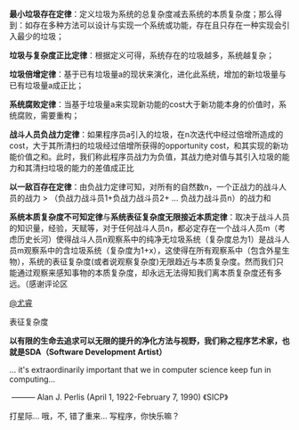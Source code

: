 **最小垃圾存在定律**：定义垃圾为系统的总复杂度减去系统的本质复杂度；那么得到：如存在多种方法可以设计与实现一个系统或功能，存在且只存在一种实现会引入最少的垃圾；

**垃圾与复杂度正比定律**：根据定义可得，系统存在的垃圾越多，系统越复杂；

**垃圾倍增定律**：基于已有垃圾量a的现状来演化，进化此系统，增加的新垃圾量与已有垃圾量a成正比；

**系统腐败定律**：当基于垃圾量a来实现新功能的cost大于新功能本身的价值时，系统腐败，需要重构；

**战斗人员负战力定律**：如果程序员a引入的垃圾，在n次迭代中经过倍增所造成的cost，大于其所清扫的垃圾经过倍增所获得的opportunity cost，和其实现的新功能价值之和。此时，我们称此程序员战力为负值，其战力绝对值与其引入垃圾的能力和其清扫垃圾的能力的差值成正比

**以一敌百存在定律**：由负战力定律可知，对所有的自然数n，一个正战力的战斗人员的战力 > （负战力战斗员1+负战力战斗员2+ … 负战力战斗员n）的战力和

**系统本质复杂度不可知定律**与**系统表征复杂度无限接近本质定律**：取决于战斗人员的知识量，经验，天赋等，对于任何战斗人员n，都必定存在一个战斗人员m（考虑历史长河）使得战斗人员n观察系中的纯净无垃圾系统（复杂度总为1）是战斗人员m观察系中的含垃圾系统（复杂度为1+x），这使得在所有观察系中（包含外星生物），系统的表征复杂度(或者说观察复杂度)无限趋近与本质复杂度。然而我们只能通过观察来感知事物的本质复杂度，却永远无法得知我们离本质复杂度还有多远。（感谢评论区 

[@尤睿]()

表征复杂度

**以有限的生命去追求可以无限的提升的净化方法与视野，我们称之程序艺术家，也就是SDA（Software Development Artist）**

… it's extraordinarily important that we in computer science keep fun in computing…

​             ——— Alan J. Perlis (April 1, 1922-February 7, 1990) 《SICP》

打星际… 哦，不, 错了重来…  写程序，你快乐嘛？